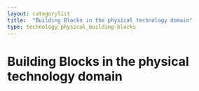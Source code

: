 ```yaml
---
layout: categorylist
title:  "Building Blocks in the physical technology domain"
type: technology_physical_building-blocks
---
```


<h1>Building Blocks in the physical technology domain</h1>